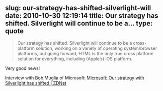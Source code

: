 slug: our-strategy-has-shifted-silverlight-will
date: 2010-10-30 12:19:14
title: Our strategy has shifted. Silverlight will continue to be a...
type: quote
---

> Our strategy has shifted. Silverlight will continue to be a cross-platform solution, working on a variety of operating system/browser platforms, but going forward, HTML is the only true cross platform solution for everything, including (Apple’s) iOS platform.

Very good news!

 Interview with Bob Muglia of Microsoft: [Microsoft: Our strategy with Silverlight has shifted | ZDNet](http://www.zdnet.com/blog/microsoft/microsoft-our-strategy-with-silverlight-has-shifted/7834)
